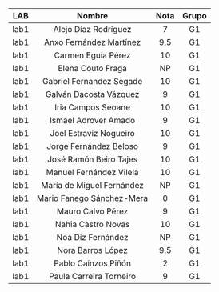 |  LAB  |          Nombre           | Nota | Grupo |
|:-----:|:-------------------------:|:----:|:-----:|
| lab1  |   Alejo Díaz Rodríguez    |  7   | G1      |
| lab1  |  Anxo Fernández Martínez  | 9.5  | G1      |
| lab1  |    Carmen Eguía Pérez     |  10  | G1      |
| lab1  |     Elena Couto Fraga     |  NP  | G1      |
| lab1  | Gabriel Fernandez Segade  |  10  | G1      |
| lab1  |  Galván Dacosta Vázquez   |  9   | G1      |
| lab1  |    Iria Campos Seoane     |  10  | G1      |
| lab1  |   Ismael Adrover Amado    |  9   | G1      |
| lab1  |  Joel Estraviz Nogueiro   |  10  | G1      |
| lab1  |  Jorge Fernández Beloso   |  9   | G1      |
| lab1  |  José Ramón Beiro Tajes   |  10  | G1      |
| lab1  |  Manuel Fernández Vilela  |  10  | G1      |
| lab1  | María de Miguel Fernández |  NP  | G1      |
| lab1  | Mario Fanego Sánchez-Mera |  0   | G1      |
| lab1  |     Mauro Calvo Pérez     |  9   | G1      |
| lab1  |    Nahia Castro Novas     |  10  | G1      |
| lab1  |     Noa Diz Fernández     |  NP  | G1      |
| lab1  |     Nora Barros López     | 9.5  | G1      |
| lab1  |    Pablo Cainzos Piñón    |  2   | G1      |
| lab1  |  Paula Carreira Torneiro  |  9   | G1      |